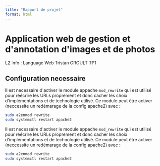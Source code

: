 ```yaml
---
title: "Rapport de projet"
format: html
---
```


# Application web de gestion et d'annotation d'images et de photos
L2 Info : Language Web
Tristan GROULT TP1

## Configuration necessaire
Il est necessaire d'activer le module appache `mod_rewrite` qui est utilisé pour réécrire les URLs proprement et donc cacher les choix d'implémentations et de technologie utilisé. Ce module peut être activer (neccessite un redémarage de la config apache2) avec :
```bash
sudo a2enmod rewrite
sudo systemctl restart apache2
```



Il est necessaire d'activer le module appache `mod_rewrite` qui est utilisé pour réécrire les URLs proprement et donc cacher les choix d'implémentations et de technologie utilisé. Ce module peut être activer (neccessite un redémarage de la config apache2) avec :
```bash
sudo a2enmod rewrite
sudo systemctl restart apache2
```
